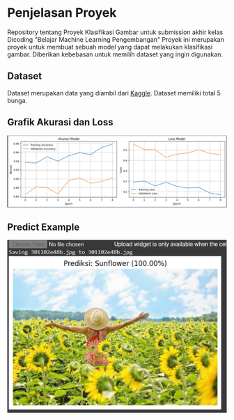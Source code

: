 # Penjelasan Proyek
Repository tentang Proyek Klasifikasi Gambar untuk submission akhir kelas Dicoding "Belajar Machine Learning Pengembangan"
Proyek ini merupakan proyek untuk membuat sebuah model yang dapat melakukan klasifikasi gambar. Diberikan kebebasan untuk memilih dataset yang ingin digunakan.

## Dataset
Dataset merupakan data yang diambil dari [Kaggle](https://www.kaggle.com/datasets/marquis03/flower-classification). Dataset memiliki total 5 bunga.


## Grafik Akurasi dan Loss 

<img src="https://github.com/danielanputri/FlowerImageClassification/blob/main/image/evaluasi.png" width="700">


## Predict Example
<img src="https://github.com/danielanputri/FlowerImageClassification/blob/main/image/predict.png" width="700">
